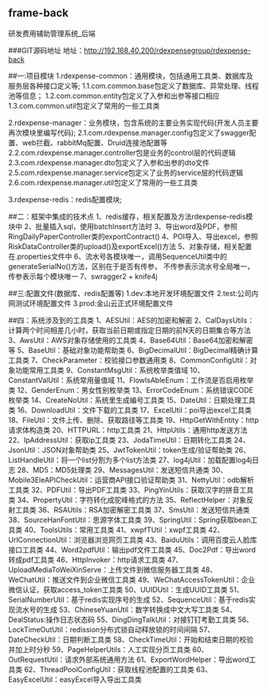 ## frame-back
研发费用辅助管理系统_后端

###GIT源码地址
地址：http://192.168.40.200/rdexpensegroup/rdexpense-back

##一:项目模块
1.rdexpense-common：通用模块，包括通用工具类、数据库及服务层各种接口定义等;
  1.1.com.common.base包定义了数据库、异常处理、线程池等信息；
  1.2.com.common.entity包定义了入参和出参等接口相应
  1.3.com.common.util包定义了常用的一些工具类
  
2.rdexpense-manager：业务模块，包含系统的主要业务实现代码(开发人员主要再次模块里编写代码);
  2.1.com.rdexpense.manager.config包定义了swagger配置、web拦截、rabbitMq配置、Druid连接池配置等
  2.2.com.rdexpense.manager.controller包是业务的control层的代码逻辑
  2.3.com.rdexpense.manager.dto包定义了入参和出参的dto文件
  2.5.com.rdexpense.manager.service包定义了业务的service层的代码逻辑
  2.6.com.rdexpense.manager.util包定义了常用的一些工具类

3.rdexpense-redis：redis配置模块;

##二：框架中集成的技术点
1、redis缓存，相关配置及方法rdexpense-redis模块中
2、批量插入sql，使用batchInsert方法时
3、导出word及PDF，参照RingDailyPaperController类的exportContract()
4、POI导入、导出excel，参照RiskDataController类的upload()及exportExcel()方法
5、对象存储，相关配置在.properties文件中
6、流水号各模块唯一，调用SequenceUtil类中的generateSerialNo()方法，区别在于是否有传参，
    不传参表示流水号全局唯一，传参表示每个模块唯一
7、swragger2 + knife4j



##三:配置文件(数据库、redis配置等)
1.dev:本地开发环境配置文件
2.test:公司内网测试环境配置文件
3.prod:金山云正式环境配置文件

##四：系统涉及到的工具类
1、AESUtil：AES的加密和解密
2、CalDaysUtils：计算两个时间相差几小时，获取当前日期或指定日期的前N天的日期集合等方法
3、AwsUtil：AWS对象存储使用的工具类
4、Base64Util：Base64加密和解密等
5、BaseUtil：基础对象功能帮助类
6、BigDecimalUtil：BigDecimal精确计算工具类
7、CheckParameter：校验接口参数通用类
8、CommonConfigUtil：对象功能常用工具类
9、ConstantMsgUtil：系统枚举类值域
10、ConstantValUtil：系统常用量值域
11、FlowIsAbleEnum：工作流是否启用枚举类
12、GenderEnum：男女性别枚举类
13、ErrorCodeEnum：系统错误CODE枚举类
14、CreateNoUtil：系统里生成编号工具类
15、DateUtil：日期处理工具类
16、DownloadUtil：文件下载的工具类
17、ExcelUtil：poi导出excel工具类
18、FileUtil：文件上传、删除、获取路径等工具类
19、HttpGetWithEntity：http请求体构造类
20、HTTPURL：http工具类
21、HttpUtils：通用http发送方法
22、IpAddressUtil：获取ip工具类
23、JodaTimeUtil：日期转化工具类
24、JsonUtil：JSON对象帮助类
25、JwtTokenUtil：token生成/验证帮助类
26、ListHandleUtil：将一个list分割为多个list方法类
27、log4jUtil：加载配置log4j日志
28、MD5：MD5处理类
29、MessagesUtil：发送短信共通类
30、Mobile3EleAPICheckUtil：运营商API接口验证帮助类
31、NettyUtil：odb解析工具类
32、PDFUtil：导出PDF工具类
33、PingYinUtils：获取汉字的拼音工具类
34、PropertyUtil：字符转化成驼峰格式的方法
35、ReflectHelper：对象反射工具类
36、RSAUtils：RSA加密解密工具类
37、SmsUtil：发送短信共通类
38、SourceHanFontUtil：思源字体工具类
39、SpringUtil：Spring获取bean工具类
40、ToolsUtils：常用工具类
41、xwpfTUtil：xwpf工具类
42、UrlConnectionUtil：浏览器浏览网页工具类
43、BaiduUtils：调用百度云人脸库接口工具类
44、Word2pdfUtil：输出pdf文件工具类
45、Doc2Pdf：导出word转成pdf工具类
46、HttpInvoker：http请求工具类
47、UploadMediaToWeiXinServe：上传文件到微信服务器工具类
48、WeChatUtil：推送文件到企业微信工具类
49、WeChatAccessTokenUtil：企业微信认证，获取access_token工具类
50、UUIDUtil：生成UUID工具类
51、SerialNumberUtil：基于redis实现序号的生成
52、SequenceUtil：基于redis实现流水号的生成
53、ChineseYuanUtil：数字转换成中文大写工具类
54、DealStatus:操作日志状态码
55、DingDingTalkUtil：对接钉钉考勤工具类
56、LockTimeOutUtil：redission分布式锁自动释放锁的时间间隔
57、DateCheckUtil：日期判断工具类
58、CheckTimeUtil：开始和结束日期的校验并加上时分秒
59、PageHelperUtils：人工实现分页工具类
60、OutRequestUtil：请求外部系统通用方法
61、ExportWordHelper：导出word工具类
62、ThreadPoolConfigUtil：获取线程池配置的工具类
63、EasyExcelUtil：easyExcel导入导出工具类